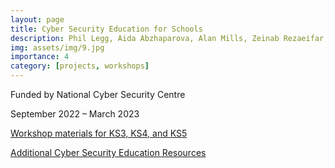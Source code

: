 ```yaml
---
layout: page
title: Cyber Security Education for Schools
description: Phil Legg, Aida Abzhaparova, Alan Mills, Zeinab Rezaeifar, Martin Webley, Ian Johnson
img: assets/img/9.jpg
importance: 4
category: [projects, workshops]
---
```


Funded by National Cyber Security Centre

September 2022 – March 2023

[Workshop materials for KS3, KS4, and KS5](https://github.com/uwe-cyber/teachersworkshop2023)

[Additional Cyber Security Education Resources](https://github.com/pa-legg/school)
